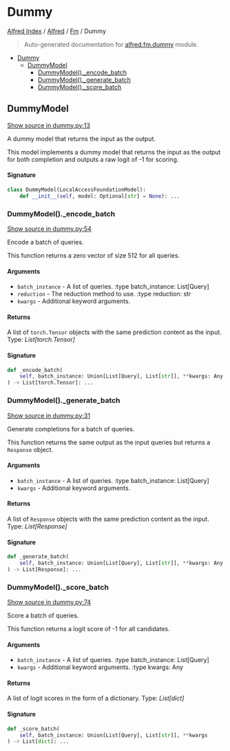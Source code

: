 # Dummy

[Alfred Index](../../README.md#alfred-index) / [Alfred](../index.md#alfred) / [Fm](./index.md#fm) / Dummy

> Auto-generated documentation for [alfred.fm.dummy](../../../alfred/fm/dummy.py) module.

- [Dummy](#dummy)
  - [DummyModel](#dummymodel)
    - [DummyModel()._encode_batch](#dummymodel()_encode_batch)
    - [DummyModel()._generate_batch](#dummymodel()_generate_batch)
    - [DummyModel()._score_batch](#dummymodel()_score_batch)

## DummyModel

[Show source in dummy.py:13](../../../alfred/fm/dummy.py#L13)

A dummy model that returns the input as the output.

This model implements a dummy model that returns the
input as the output for both completion and outputs a raw logit of -1 for scoring.

#### Signature

```python
class DummyModel(LocalAccessFoundationModel):
    def __init__(self, model: Optional[str] = None): ...
```

### DummyModel()._encode_batch

[Show source in dummy.py:54](../../../alfred/fm/dummy.py#L54)

Encode a batch of queries.

This function returns a zero vector of size 512 for all queries.

#### Arguments

- `batch_instance` - A list of queries.
:type batch_instance: List[Query]
- `reduction` - The reduction method to use.
:type reduction: str
- `kwargs` - Additional keyword arguments.

#### Returns

A list of `torch.Tensor` objects with the same prediction content as the input.
Type: *List[torch.Tensor]*

#### Signature

```python
def _encode_batch(
    self, batch_instance: Union[List[Query], List[str]], **kwargs: Any
) -> List[torch.Tensor]: ...
```

### DummyModel()._generate_batch

[Show source in dummy.py:31](../../../alfred/fm/dummy.py#L31)

Generate completions for a batch of queries.

This function returns the same output as the input queries but returns a `Response` object.

#### Arguments

- `batch_instance` - A list of queries.
:type batch_instance: List[Query]
- `kwargs` - Additional keyword arguments.

#### Returns

A list of `Response` objects with the same prediction content as the input.
Type: *List[Response]*

#### Signature

```python
def _generate_batch(
    self, batch_instance: Union[List[Query], List[str]], **kwargs: Any
) -> List[Response]: ...
```

### DummyModel()._score_batch

[Show source in dummy.py:74](../../../alfred/fm/dummy.py#L74)

Score a batch of queries.

This function returns a logit score of -1 for all candidates.

#### Arguments

- `batch_instance` - A list of queries.
:type batch_instance: List[Query]
- `kwargs` - Additional keyword arguments.
:type kwargs: Any

#### Returns

A list of logit scores in the form of a dictionary.
Type: *List[dict]*

#### Signature

```python
def _score_batch(
    self, batch_instance: Union[List[Query], List[str]], **kwargs
) -> List[dict]: ...
```